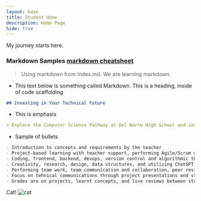 ```yaml
---
layout: base
title: Student Home 
description: Home Page
hide: true
---
```


My journey starts here.

### Markdown Samples [markdown cheatsheet](https://www.markdownguide.org/getting-started/)
> Using markdown from Index.md. We are learning markdown.

- This text below is something called Markdown. This is a heading, inside of code scaffolding 

```markdown
## Investing in Your Technical Future
```

- This is emphasis

```markdown
> Explore the Computer Science Pathway at Del Norte High School and invest in your technical skills. All Del Norte CompSci classes are designed to provide a real-world development experience. Class time includes tech talks (lectures), peer collaboration, communication with teachers, critical thinking while coding, and creativity in projects. Grading is focused on time invested, participation with peers, and engagement in learning.
```

- Sample of bullets
```markdown
- Introduction to concepts and requirements by the teacher
- Project-based learning with teacher support, performing Agile/Scrum development
- Coding, frontend, backend, devops, version control and algorithmic thinking
- Creativity, research, design, data structures, and utilizing ChatGPT
- Performing team work, team communication and collaboration, peer reviews/grading
- Focus on tehnical communications through project presentations and student led teaching
- Grades are on projects, learnt concepts, and live reviews between student(s) and teacher
```

Cat!
![cat](https://media.giphy.com/media/vFKqnCdLPNOKc/giphy.gif)
